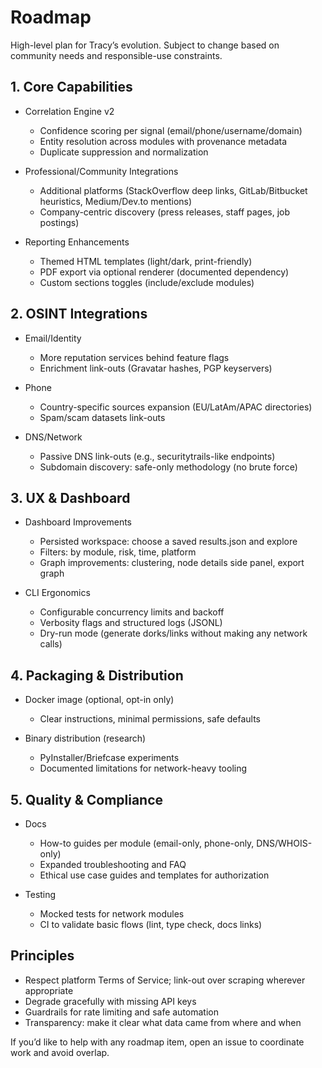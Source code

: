 # Roadmap

High-level plan for Tracy’s evolution. Subject to change based on community needs and responsible-use constraints.

## 1. Core Capabilities

- Correlation Engine v2
  - Confidence scoring per signal (email/phone/username/domain)
  - Entity resolution across modules with provenance metadata
  - Duplicate suppression and normalization

- Professional/Community Integrations
  - Additional platforms (StackOverflow deep links, GitLab/Bitbucket heuristics, Medium/Dev.to mentions)
  - Company-centric discovery (press releases, staff pages, job postings)

- Reporting Enhancements
  - Themed HTML templates (light/dark, print-friendly)
  - PDF export via optional renderer (documented dependency)
  - Custom sections toggles (include/exclude modules)

## 2. OSINT Integrations

- Email/Identity
  - More reputation services behind feature flags
  - Enrichment link-outs (Gravatar hashes, PGP keyservers)

- Phone
  - Country-specific sources expansion (EU/LatAm/APAC directories)
  - Spam/scam datasets link-outs

- DNS/Network
  - Passive DNS link-outs (e.g., securitytrails-like endpoints)
  - Subdomain discovery: safe-only methodology (no brute force)

## 3. UX & Dashboard

- Dashboard Improvements
  - Persisted workspace: choose a saved results.json and explore
  - Filters: by module, risk, time, platform
  - Graph improvements: clustering, node details side panel, export graph

- CLI Ergonomics
  - Configurable concurrency limits and backoff
  - Verbosity flags and structured logs (JSONL)
  - Dry-run mode (generate dorks/links without making any network calls)

## 4. Packaging & Distribution

- Docker image (optional, opt-in only)
  - Clear instructions, minimal permissions, safe defaults

- Binary distribution (research)
  - PyInstaller/Briefcase experiments
  - Documented limitations for network-heavy tooling

## 5. Quality & Compliance

- Docs
  - How-to guides per module (email-only, phone-only, DNS/WHOIS-only)
  - Expanded troubleshooting and FAQ
  - Ethical use case guides and templates for authorization

- Testing
  - Mocked tests for network modules
  - CI to validate basic flows (lint, type check, docs links)

## Principles

- Respect platform Terms of Service; link-out over scraping wherever appropriate
- Degrade gracefully with missing API keys
- Guardrails for rate limiting and safe automation
- Transparency: make it clear what data came from where and when

If you’d like to help with any roadmap item, open an issue to coordinate work and avoid overlap.
